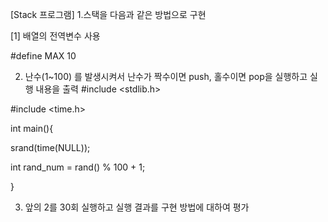 [Stack 프로그램]
1.스택을 다음과 같은 방법으로 구현

[1] 배열의 전역변수 사용

#define MAX 10


2. 난수(1~100) 를 발생시켜서 난수가 짝수이면 push, 홀수이면 pop을 실행하고 실행 내용을 출력
#include <stdlib.h>

#include <time.h>


int main(){

  srand(time(NULL));
  
  int rand_num = rand() % 100 + 1;
  
} 


3. 앞의 2를 30회 실행하고 실행 결과를 구현 방법에 대하여 평가
